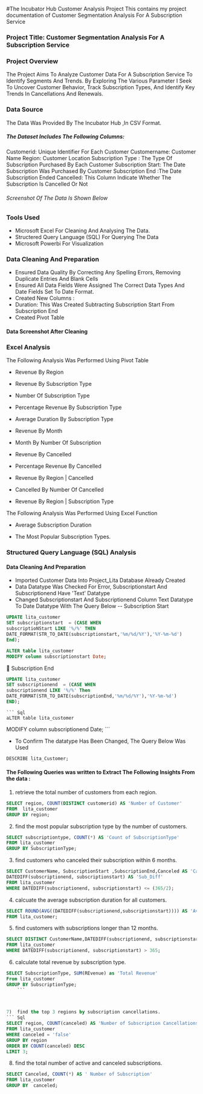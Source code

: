 #The Incubator Hub Customer Analysis Project
This contains my project documentation of Customer Segmentation Analysis For A Subscription Service


### Project Title: Customer Segmentation Analysis For A Subscription Service

### Project Overview
The Project Aims To Analyze Customer Data For A Subscription Service To Identify Segments And Trends. 
By Exploring The Various Parameter I Seek To Uncover Customer Behavior, Track Subscription Types, And Identify Key Trends In Cancellations And Renewals. 

### Data Source
The Data Was Provided By The Incubator Hub ,In CSV Format. 

##### The Dataset Includes The Following Columns:
Customerid: Unique Identifier For Each Customer
Customername: Customer Name
Region: Customer Location 
Subscription Type : The Type Of Subscription Purchased By Each Customer
Subscription Start: The Date Subscription Was Purchased By Customer
Subscription End :The  Date  Subscription Ended
Cancelled: This Column  Indicate Whether The Subscription Is Cancelled Or Not 

###### Screenshot Of The Data Is Shown Below

### Tools Used
  - Microsoft Excel For Cleaning And Analysing The Data.
  - Structered Query Language (SQL) For Querying The Data
  - Microsoft Powerbi For Visualization

### Data Cleaning And Preparation
- Ensured Data Quality By Correcting Any Spelling Errors, Removing Duplicate Entries And Blank Cells
- Ensured All Data Fields Were Assigned The Correct Data Types And Date Fields Set To Date Format.
- Created New Columns :
- Duration: This Was Created  Subtracting Subscription Start From Subscription End
- Created Pivot Table

#### Data Screenshot  After Cleaning  

### Excel Analysis
The Following Analysis Was Performed Using Pivot Table 
-	Revenue By Region

-	Revenue By Subscription Type

-	Number Of Subscription Type

-	Percentage Revenue By Subscription Type

-	Average Duration By Subscription Type 

-	Revenue By Month

-	Month By Number Of Subscription

-	Revenue By Cancelled

-	Percentage Revenue By Cancelled

-	Revenue By Region | Cancelled

-	Cancelled By Number Of Cancelled

-	Revenue By Region | Subscription Type

The Following Analysis Was Performed Using Excel Function
-	Average Subscription Duration 

-	The Most Popular Subscription Types.
### Structured Query Language (SQL) Analysis

#### Data Cleaning And Preparation
  - Imported Customer Data Into Project_Lita  Database Already Created 
- Data Datatype Was Checked For Error, Subscriptionstart And Subscriptionend  Have 'Text' Datatype
-  Changed Subscriptionstart And Subscriptionend Column Text Datatype To  Date Datatype With The Query Below
-- Subscription Start
 ```Sql
UPDATE lita_customer
SET subscriptionstart  = (CASE WHEN
subscriptioNStart LIKE '%/%' THEN
DATE_FORMAT(STR_TO_DATE(subscriptionstart,'%m/%d/%Y'),'%Y-%m-%d')
End); 
```
```Sql
ALTER table lita_customer
MODIFY column subscriptionstart Date; 	
```
	Subscription End
``` Sql 
UPDATE lita_customer
SET subscriptionend  = (CASE WHEN
subscriptionend LIKE '%/%' Then 
DATE_FORMAT(STR_TO_DATE(subscriptionEnd,'%m/%d/%Y'),'%Y-%m-%d')
END);
```

	``` Sql
	aLTER table lita_customer
MODIFY column subscriptionend Date;
	```
- To Confirm The datatype Has Been  Changed, The Query Below Was Used
  
```Sql
DESCRIBE lita_Customer;
```
#### The Following Queries was written to Extract The Following Insights From the data :	

1)  retrieve the total number of customers from each region. 
``` Sql
SELECT region, COUNT(DISTINCT customerid) AS 'Number of Customer'
FROM  lita_customer
GROUP BY region;
```

2) find the most popular subscription type by the number of customers. 
``` Sql
SELECT subscriptiontype, COUNT(*) AS 'Count of SubscriptionType'
FROM lita_customer
GROUP BY SubscriptionType;
```





3) find customers who canceled their subscription within 6 months.
``` Sql
SELECT CustomerName, SubscriptionStart ,SubscriptionEnd,Canceled AS 'Cancelled Subscription', 
DATEDIFF(subscriptionend, subscriptionstart) AS 'Sub_Diff'
FROM lita_customer 
WHERE DATEDIFF(subscriptionend, subscriptionstart) <= (365/2);
```
4) calcuate the average subscription duration for all customers. 
``` Sql
SELECT ROUND(AVG((DATEDIFF(subscriptionend,subscriptionstart)))) AS 'Avg Duration'
FROM lita_customer;
```

5) find customers with subscriptions longer than 12 months. 
``` Sql
SELECT DISTINCT CustomerName,DATEDIFF(subscriptionend, subscriptionstart) AS 'Sub Duration'
FROM lita_customer
WHERE DATEDIFF(subscriptionend, subscriptionstart) > 365;
```
6)  calculate total revenue by subscription type. 
``` Sql
SELECT SubscriptionType, SUM(REvenue) as 'Total Revenue'
From lita_customer
GROUP BY SubscriptionType;
	```
	


7)  find the top 3 regions by subscription cancellations. 
``` Sql
SELECT region, COUNT(canceled) AS 'Number of Subscription Cancellations'
FROM lita_customer
WHERE canceled = 'false'
GROUP BY region
ORDER BY COUNT(canceled) DESC
LIMIT 3;
```

8)  find the total number of active and canceled subscriptions.
``` Sql
SELECT Canceled, COUNT(*) AS ' Number of Subscription'
FROM lita_customer
GROUP BY  canceled;
```
